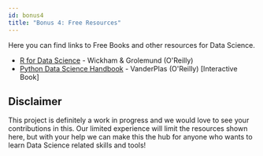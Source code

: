 ```yaml
---
id: bonus4
title: "Bonus 4: Free Resources"
---
```


Here you can find links to Free Books and other resources for Data Science.

- [R for Data Science](https://r4ds.had.co.nz/) - Wickham & Grolemund (O'Reilly)
- [Python Data Science Handbook](https://github.com/jakevdp/PythonDataScienceHandbook) - VanderPlas (O'Reilly) [Interactive Book]


## Disclaimer

This project is definitely a work in progress and we would love to see your contributions in this. Our limited experience will limit the resources shown here, but with your help we can make this the hub for anyone who wants to learn Data Science related skills and tools!
